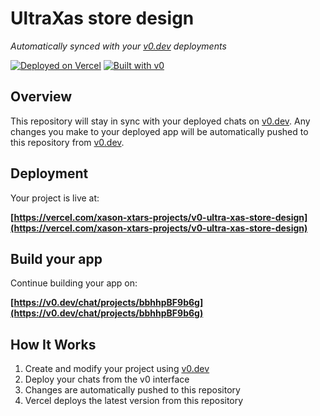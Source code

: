# UltraXas store design

*Automatically synced with your [v0.dev](https://v0.dev) deployments*

[![Deployed on Vercel](https://img.shields.io/badge/Deployed%20on-Vercel-black?style=for-the-badge&logo=vercel)](https://vercel.com/xason-xtars-projects/v0-ultra-xas-store-design)
[![Built with v0](https://img.shields.io/badge/Built%20with-v0.dev-black?style=for-the-badge)](https://v0.dev/chat/projects/bbhhpBF9b6g)

## Overview

This repository will stay in sync with your deployed chats on [v0.dev](https://v0.dev).
Any changes you make to your deployed app will be automatically pushed to this repository from [v0.dev](https://v0.dev).

## Deployment

Your project is live at:

**[https://vercel.com/xason-xtars-projects/v0-ultra-xas-store-design](https://vercel.com/xason-xtars-projects/v0-ultra-xas-store-design)**

## Build your app

Continue building your app on:

**[https://v0.dev/chat/projects/bbhhpBF9b6g](https://v0.dev/chat/projects/bbhhpBF9b6g)**

## How It Works

1. Create and modify your project using [v0.dev](https://v0.dev)
2. Deploy your chats from the v0 interface
3. Changes are automatically pushed to this repository
4. Vercel deploys the latest version from this repository

